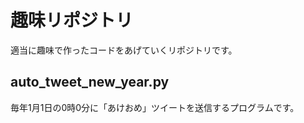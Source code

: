 # 趣味リポジトリ 
適当に趣味で作ったコードをあげていくリポジトリです。

## auto_tweet_new_year.py
毎年1月1日の0時0分に「あけおめ」ツイートを送信するプログラムです。

